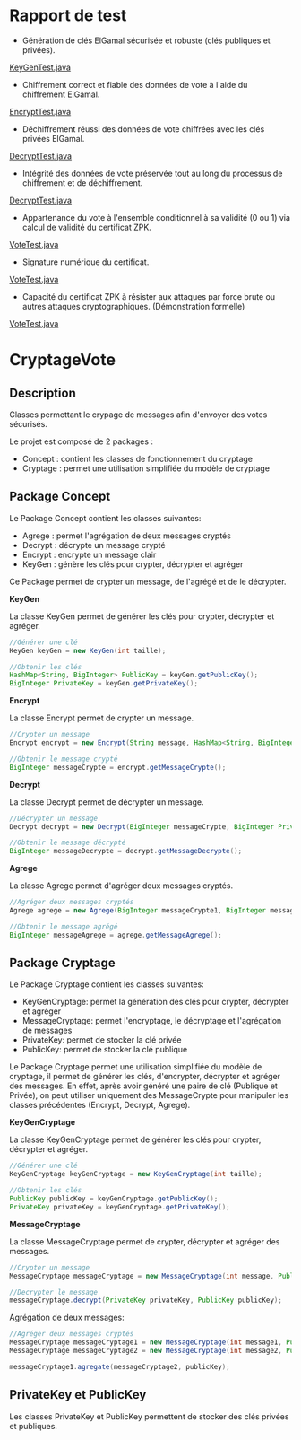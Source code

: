 
# Rapport de test
- Génération de clés ElGamal sécurisée et robuste (clés publiques et privées).

[KeyGenTest.java](src%2Ftest%2Fjava%2FConcept%2FKeyGenTest.java)
- Chiffrement correct et fiable des données de vote à l'aide du chiffrement ElGamal.

[EncryptTest.java](src%2Ftest%2Fjava%2FConcept%2FEncryptTest.java)
- Déchiffrement réussi des données de vote chiffrées avec les clés privées ElGamal.

[DecryptTest.java](src%2Ftest%2Fjava%2FConcept%2FDecryptTest.java)
- Intégrité des données de vote préservée tout au long du processus de chiffrement et de déchiffrement.

[DecryptTest.java](src%2Ftest%2Fjava%2FConcept%2FDecryptTest.java)
- Appartenance du vote à l'ensemble conditionnel à sa validité (0 ou 1) via calcul de validité du certificat ZPK.

[VoteTest.java](src%2Ftest%2Fjava%2FCryptage%2FVoteTest.java)
- Signature numérique du certificat.

[VoteTest.java](src%2Ftest%2Fjava%2FCryptage%2FVoteTest.java)

- Capacité du certificat ZPK à résister aux attaques par force brute ou autres attaques cryptographiques. (Démonstration formelle)

[VoteTest.java](src%2Ftest%2Fjava%2FCryptage%2FVoteTest.java)



# CryptageVote

## Description

Classes permettant le crypage de messages afin d'envoyer des votes sécurisés.

Le projet est composé de 2 packages :

- Concept : contient les classes de fonctionnement du cryptage
- Cryptage : permet une utilisation simplifiée du modèle de cryptage


## Package Concept

Le Package Concept contient les classes suivantes:

- Agrege : permet l'agrégation de deux messages cryptés
- Decrypt : décrypte un message crypté 
- Encrypt : encrypte un message clair
- KeyGen : génère les clés pour crypter, décrypter et agréger

Ce Package permet de crypter un message, de l'agrégé et de le décrypter.

**KeyGen**

La classe KeyGen permet de générer les clés pour crypter, décrypter et agréger.
```java
//Générer une clé
KeyGen keyGen = new KeyGen(int taille);

//Obtenir les clés
HashMap<String, BigInteger> PublicKey = keyGen.getPublicKey();
BigInteger PrivateKey = keyGen.getPrivateKey();
```


**Encrypt**

La classe Encrypt permet de crypter un message.
```java
//Crypter un message
Encrypt encrypt = new Encrypt(String message, HashMap<String, BigInteger> PublicKey);

//Obtenir le message crypté
BigInteger messageCrypte = encrypt.getMessageCrypte();
```


**Decrypt**

La classe Decrypt permet de décrypter un message.
```java
//Décrypter un message
Decrypt decrypt = new Decrypt(BigInteger messageCrypte, BigInteger PrivateKey);

//Obtenir le message décrypté
BigInteger messageDecrypte = decrypt.getMessageDecrypte();
```

**Agrege**

La classe Agrege permet d'agréger deux messages cryptés.
```java
//Agréger deux messages cryptés
Agrege agrege = new Agrege(BigInteger messageCrypte1, BigInteger messageCrypte2, HashMap<String, BigInteger> PublicKey);

//Obtenir le message agrégé
BigInteger messageAgrege = agrege.getMessageAgrege();
```


## Package Cryptage

Le Package Cryptage contient les classes suivantes:

- KeyGenCryptage: permet la génération des clés pour crypter, décrypter et agréger
- MessageCryptage: permet l'encryptage, le décryptage et l'agrégation de messages
- PrivateKey: permet de stocker la clé privée
- PublicKey: permet de stocker la clé publique

Le Package Cryptage permet une utilisation simplifiée du modèle de cryptage, 
il permet de générer les clés, d'encrypter, décrypter et agréger des messages.
En effet, après avoir généré une paire de clé (Publique et Privée), on peut utiliser uniquement des 
MessageCrypte pour manipuler les classes précédentes (Encrypt, Decrypt, Agrege).

**KeyGenCryptage**

La classe KeyGenCryptage permet de générer les clés pour crypter, décrypter et agréger.
```java
//Générer une clé
KeyGenCryptage keyGenCryptage = new KeyGenCryptage(int taille);

//Obtenir les clés
PublicKey publicKey = keyGenCryptage.getPublicKey();
PrivateKey privateKey = keyGenCryptage.getPrivateKey();
```

**MessageCryptage**

La classe MessageCryptage permet de crypter, décrypter et agréger des messages.
```java
//Crypter un message
MessageCryptage messageCryptage = new MessageCryptage(int message, PublicKey publicKey);

//Decrypter le message
messageCryptage.decrypt(PrivateKey privateKey, PublicKey publicKey);
```

Agrégation de deux messages:
```java
//Agréger deux messages cryptés
MessageCryptage messageCryptage1 = new MessageCryptage(int message1, PublicKey publicKey);
MessageCryptage messageCryptage2 = new MessageCryptage(int message2, PublicKey publicKey);

messageCryptage1.agregate(messageCryptage2, publicKey);
```

## PrivateKey et PublicKey
Les classes PrivateKey et PublicKey permettent de stocker des clés privées et publiques.